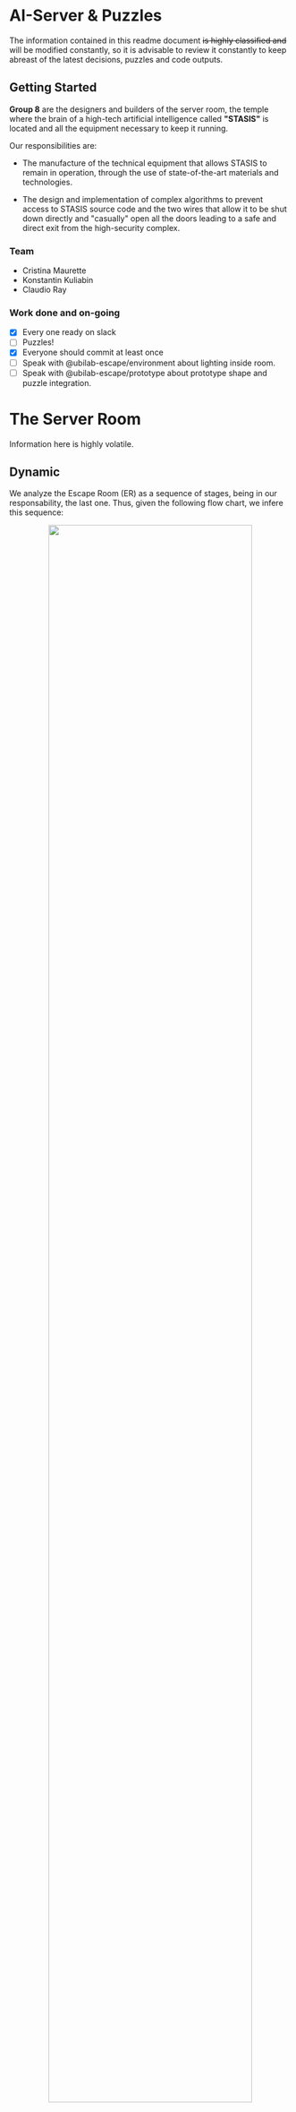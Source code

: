 # AI-Server &amp; Puzzles

The information contained in this readme document ~~is highly classified and~~ will be modified constantly, so it is advisable to review it constantly to keep abreast of the latest decisions, puzzles and code outputs.

## Getting Started
**Group 8** are the designers and builders of the server room, the temple where the brain of a high-tech artificial intelligence called **"STASIS"** is located and all the equipment necessary to keep it running.

Our responsibilities are: 

* The manufacture of the technical equipment that allows STASIS to remain in operation, through the use of state-of-the-art materials and technologies.

* The design and implementation of complex algorithms to prevent access to STASIS source code and the two wires that allow it to be shut down directly and "casually" open all the doors leading to a safe and direct exit from the high-security complex.

### Team
* Cristina Maurette
* Konstantin Kuliabin
* Claudio Ray 

### Work done and on-going
- [x] Every one ready on slack
- [ ] Puzzles! 
- [x] Everyone should commit at least once
- [ ] Speak with @ubilab-escape/environment about lighting inside room.
- [ ] Speak with @ubilab-escape/prototype about prototype shape and puzzle integration.

# The Server Room
Information here is highly volatile.

## Dynamic
We analyze the Escape Room (ER) as a sequence of stages, being in our responsability, the last one. Thus, given the following flow chart, we infere this sequence:
<p align="center">
  <img src="https://i.ibb.co/Xsz3R65/Flow-Diagram.png" width="85%" /> 
</p>

### Stage 0
This stage is like the preamble or the conditions that are needed to start the next stage. 

* Since mission briefing was self destroyed, players must have memorized the encrypted "IP" (Since that sequence has a sort of encryption, we have to provide it to **Group 3**).
* Participants satisfactorily resolve the previous stage.

### Stage 1 (Send Data)
Once players can access the prototype data, the next stage is to send that to the client. To do that, they must first successfully solve two puzzles:

* Decode encrypted IP
* Solve first puzzle "Maze"

In this case, the order of resolution of the puzzles is not so important because at the end, when the players resolve the maze, they must enter the decrypted IP in a fake terminal, and by fake we mean a screen with a keyboard that only compares the input with a given reference.

Once the input matches the reference, a mock "Sending..." progress bar will appear, which means that the data is being sent properly until...

Statis goes rouge.

### Stage 1.5
This is not a proper stage, but a sequence of event which we think is good for story developing.

Since STASIS detects a data/security breach, it infers (is an artificial intelligence right..) that there are people in the server room who are performing prohibited actions, so their very existence is in danger. Thus it activates a complete lock-out expecting that a terminator arrives soon enough.  


> Note: With environment team (**Group 2**) -if they agree- we can design a sort of aggressive environment with light and sound. The idea is to increase stress level of players.     


### Stage 2 (Kill Stasis)
In this final stage, players must locate STASIS core and solve the puzzle in order to shut it down (eliminate). 

At the same time, we think that STASIS should not have a silent death, so it creates a lot of noise and variates the illumination (that decision is not ours) like a kid outburst.  

The final puzzle (yet to be defined) once it is solved, a LED button turns ON, and once pressed the escape room is resolved, the doors open (talk to **Group 4**) and the lights return to normal.

## Puzzles

The main idea behind these puzzles is composed of a set of small puzzles, which are distributed in the control panel or hidden in the server room. The small puzzles have a defined sequence, each time a mini puzzle is solved, the next one is activated. To finish the room, all puzzles must be solved.

The dynamic of the puzzles is based on a constant communication similar to a "Keep talking an nobody dies". The participants can adopt two roles:

* Operator: Is the one who physically faces the puzzle. His role is to describe the characteristics of the puzzle and according to the commands of the instructor, solve it. 
* Instructor: Can be one or more people. Given the description given by the operator, his responsibility is to interpret the information received, decrypt the solution of the puzzle and tell the operator how to solve it.

The instructions for the puzzles can be located outside the server room (photos on the wall, posters, etc.). 

Given the above, at least two people must solve the room tasks together in constant communication and also constant under pressure, which can lead to errors in their execution. 


#### Maze
In this puzzle the operator faces an interface that only displays two dots within an 8x8 matrix. The idea is that by using four buttons that indicate directions (arrows), the operator can move one point to the position of the other without making mistakes. 

How do errors occur? It turns out that both points are actually inside a maze, which the operator cannot see on his interface. To solve the maze, the instructor must find the solution hidden somewhere and point out the solution correctly.

Example:

In the figure, on the left is the operator's side and on the right is the solution for the instructor. Once the operator indicates the position of both points, the instructor will be able to identify the solution and deliver it.

<p align="center">
  <img src="https://i.ibb.co/qjjNtwR/maze.png" width="70%" />
</p>
<p align="center">
Figure: Left, what the operator faces. Right, solution map for instructor.
</p> 

**Note:** If the operator presses a button leading to a wrong sequence, the puzzle is restarted with the markers in different positions.<br/>
<br/>

The solution for the maze showed in the figure above would be:
```
↑ → ↑ ← ↑ ↑ ↑ ↑ ↑ ← ← ← ↓ ← ← ↑
```

In addition, the complexity of the labyrinths may vary depending on what is defined in previous tests. 
<p align="center">
  <img src="https://i.ibb.co/71gz9Xd/maze2.png" width="70%" />
</p>
<p align="center">

The solution to that maze is: 
```
← ↑ → ↑ → ↓ → ↓ → ↑ ↑ → → ↑ ← ↑ ← ↓ ← ← ↑ → ↑ ← ↑ → ↑ ← ← ↓ ↓ ← ↑ ↑
```


#### Simon didn't say that
A slightly more complex version of the traditional "Simon Says" game. Here, the operator must repeat a given sequence of colors by pressing the corresponding buttons, only that this sequence of colors is "coded", this means that the color red does not necessarily mean repeating red, but another color. 

As an example:  

The operator faces the following sequence of colors: 
```
Red → White → Pink → Green    
```
And the instructor has the following relation:  
```
Red     →  Yellow 
Green   →  Pink 
Blue    →  Red 
Yellow  →  Blue 
Pink    →  White 
White   →  Green 
```
The instructor should tell the operator to press the following sequence:  
```
Yellow → Green → White → Pink
```

## Environment Design
First, let's start by defining how we imagine the server part and how the components of each puzzle will be distributed. 

In the sketch below (kudos to Cristina), it is possible to identify the server (1), which is where the puzzle "MAZE" and the IP sequence will be developed. A little lower, it is possible to identify the table or "desk" (2) where the puzzle "Simon didn't say" will be developed. Also, it may seem strange the gap that exists in one of the servers (the right one), but the purpose of that space is to give a defined volume to group 6 so they can implement their puzzle. 

<p align="center">
  <img src="https://i.ibb.co/qFjp7jR/SR-G8.png" width="85%" /> 
</p>

The main construction material will be wood, due to its price and ease of work. The servers and the table will be constructed by means of an internal wooden frame, which will be covered with other wood planks and then painted. In addition, since these structures will be hollow inside, the lighting will be given by a large internal light source (led strip) and a series of holes in the external structure, thus avoiding the installation of individual LEDs. 

### Bill of Materials

#### Electronics

|  Name  | Qty. | Link | Price |
| ------------- | :---:  |------------- |:---  |
| ESP32  | 3  | https://amzn.to/33NX7Im  |€ 23,00  | 
| LCD  | 1  | https://amzn.to/354K7hw  |€ 17,00  |
| Big button*  | 1  | https://amzn.to/2QhkmGH  | € 10,00  |
| Small button  | 1  | https://amzn.to/2CH2TPV  | € 13,00  |
| Numpad  | 1  | https://amzn.to/2OpIu7N  | € 6,00  |
| Power  | 1  | https://amzn.to/355zCLg  | € 10,00  |
| Jumpers  | 1  | https://amzn.to/2CHOzXt  | € 10,00  |
| Buzzer  | 1  | https://amzn.to/2qfmEeP  | € 7,00  |
| Breadboards  | 1  | https://amzn.to/2rOlh7j  | € 5,50 |
| Prototype Boards  | 1  | https://amzn.to/2rOlh7j | € 6,00  |
| Transistors  | 10  | https://bit.ly/2OorPkZ  | € 7,50  |
| Step-Up  | 1  | https://amzn.to/352Vy9M  | € 6,00  |
| Led Strip  | 1  | https://amzn.to/2CO8WT2 | € 27,00  |
| **TOTAL**  |  |   | € 129,00  |

\* We find the purchase of this product crucial. Science has shown no one can resist pressing its shiny surface and saying "beep!".


#### Fabrication

For a detailed view of what is being ordered in the first and second items, please refer to the pdf documents of the chipboard and Rahmenholz cutting list.The name of the documents is Cutlist_1 and Cutlist_2 respectively. 

|  Name  | Qty. | Link | Price | Comment |
| ------------- | :---:  |------------- |:---  | ------------- |
| Chipboard (10mm) | 10 m² | https://bit.ly/2NTelyw |€ 79,00  | € 7,9 per m². Final price should be calculated at Bauhaus or Obi. |
| Rahmenholz | 9 | https://bit.ly/2XnkWEl | € 19,71 | € 2,19 each 300 x 3,8 x 3,8 cm |
| Nagel | 1 | https://bit.ly/2Omgim9 | € 2,80 | Ø x L: 1.4 x 25 mm, 400 pcs |
| Nagel | 1  | https://bit.ly/33YbGcy | € 4,20 | Ø x L: 2.8 x 65 mm, 1.000 pcs |
| Buntlack | 1  | https://bit.ly/37bTcXS | € 14,95   | Anthrazitgrau, 750 ml, Seidenmatt |
| Pinsel-Set | 1  | https://bit.ly/2qcAor2 | € 5,99 | -  |
| Stuhlwinkel | 2  | https://bit.ly/2OoOQ76 | € 0,50  | € 0,25 each |
| Montageband | 1  | https://bit.ly/2pqh1Ku | € 7,50 |  1,5 m x 19 mm; 10 kg/m |
| Hinge | 4  | https://bit.ly/2Qyiee5 | € 4,80 | € 1,20 each, 60 x 34 mm |
| Glasfolie* | 1  | https://bit.ly/2Kukcs0 | € 5,45  | 200 x 45 cm, opal, self-adhesive |
| Kunstglas* | 1  | https://bit.ly/2NVYorb | € 14,90 | 50 cm x 100 cm x 2.5 mm, plain, opal |
| Klebefolie | 1  | https://bit.ly/2XoukHY |€ 8,85  | Black, 200 x 67,5 cm |
| **TOTAL**  |  |   | € 168,65  |

 \* The choice between Kunstglas or Glasfolie is based on whether the Kunstglas can be cut with a CNC in the faculty. In the case of not being able, the glasfolie is chosen.


Regarding the Chipboard, if € 79,00 is too much, there is also the option of use wood with 8mm thickness. Cutlist_1 (8mm).pdf

|  Name  | Qty. | Link | Price | Comment |
| ------------- | :---:  |------------- |:---  | ------------- |
| Chipboard (8mm) | 10 m² | https://bit.ly/2NZDLdY |€ 69,50  | € 6,95 per m². |